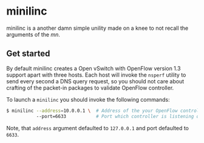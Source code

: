 # minilinc

minilinc is a another damn simple unility made on a knee to not recall the arguments of the _mn_.

## Get started

By default minilinc creates a Open vSwitch with OpenFlow version 1.3 support apart with three hosts.
Each host will invoke the ```nsperf``` utility to send every second a DNS query request, so you should not care about crafting of the packet-in packages to validate OpenFlow controller.

To launch a ```minilinc``` you should invoke the following commands:
```bash
$ minilinc --address=10.0.0.1 \  # Address of the your OpenFlow controller node.
           --port=6633           # Port which controller is listening on.
```

Note, that ```address``` argument defaulted to ```127.0.0.1``` and port defaulted to ```6633```.

